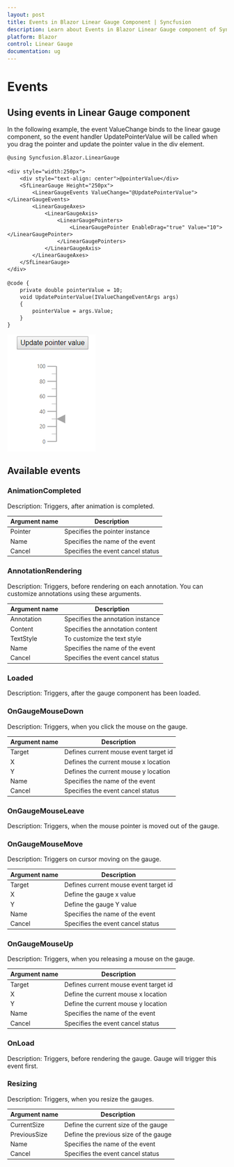 ```yaml
---
layout: post
title: Events in Blazor Linear Gauge Component | Syncfusion 
description: Learn about Events in Blazor Linear Gauge component of Syncfusion, and more details.
platform: Blazor
control: Linear Gauge
documentation: ug
---
```



# Events

## Using events in Linear Gauge component

In the following example, the event ValueChange binds to the linear gauge component, so the event handler UpdatePointerValue will be called when you drag the pointer and update the pointer value in the div element.

```cshtml
@using Syncfusion.Blazor.LinearGauge

<div style="width:250px">
    <div style="text-align: center">@pointerValue</div>
    <SfLinearGauge Height="250px">
        <LinearGaugeEvents ValueChange="@UpdatePointerValue"></LinearGaugeEvents>
        <LinearGaugeAxes>
            <LinearGaugeAxis>
                <LinearGaugePointers>
                    <LinearGaugePointer EnableDrag="true" Value="10"></LinearGaugePointer>
                </LinearGaugePointers>
            </LinearGaugeAxis>
        </LinearGaugeAxes>
    </SfLinearGauge>
</div>

@code {
    private double pointerValue = 10;
    void UpdatePointerValue(IValueChangeEventArgs args)
    {
        pointerValue = args.Value;
    }
}
```

![Bind event to linear gauge](./images/l-gauge-events.png)

## Available events

### AnimationCompleted

Description: Triggers, after animation is completed.

|   Argument name      |   Description                         |
|----------------------| --------------------------------------|
|   Pointer            |   Specifies the pointer instance |
|   Name               |   Specifies the name of the event |
|   Cancel             |   Specifies the event cancel status |

### AnnotationRendering

Description: Triggers, before rendering on each annotation. You can customize annotations using
these arguments.

|   Argument name      |   Description                         |
|----------------------| --------------------------------------|
|   Annotation         |   Specifies the annotation instance |
|   Content            |   Specifies the annotation content     |
|   TextStyle          |   To customize the text style          |
|   Name               |   Specifies the name of the event |
|   Cancel             |   Specifies the event cancel status |

### Loaded

Description: Triggers, after the gauge component has been loaded.

### OnGaugeMouseDown

Description: Triggers, when you click the mouse on the gauge.

|   Argument name      |   Description                         |
|----------------------| --------------------------------------|
|   Target             |   Defines current mouse event target id   |
|   X                  |   Defines the current mouse x location    |
|   Y                  |   Defines the current mouse y location    |
|   Name               |   Specifies the name of the event |
|   Cancel             |   Specifies the event cancel status |

### OnGaugeMouseLeave

Description: Triggers, when the mouse pointer is moved out of the gauge.

### OnGaugeMouseMove

Description: Triggers on cursor moving on the gauge.

|   Argument name      |   Description                         |
|----------------------| --------------------------------------|
|   Target             |   Defines current mouse event target id    |
|   X                  |   Define the gauge x value            |
|   Y                  |   Define the gauge Y value            |
|   Name               |   Specifies the name of the event |
|   Cancel             |   Specifies the event cancel status |

### OnGaugeMouseUp

Description: Triggers, when you releasing a mouse on the gauge.

|   Argument name      |   Description                         |
|----------------------| --------------------------------------|
|   Target             |   Defines current mouse event target id    |
|   X                  |   Define the current mouse x location      |
|   Y                  |   Define the current mouse y location      |
|   Name               |   Specifies the name of the event |
|   Cancel             |   Specifies the event cancel status |

### OnLoad

Description: Triggers, before rendering the gauge. Gauge will trigger this event first.

### Resizing

Description: Triggers, when you resize the gauges.

|   Argument name      |   Description                          |
|----------------------| ---------------------------------------|
|   CurrentSize        |   Define the current size of the gauge  |
|   PreviousSize       |   Define the previous size of the gauge    |
|   Name               |   Specifies the name of the event |
|   Cancel             |   Specifies the event cancel status |